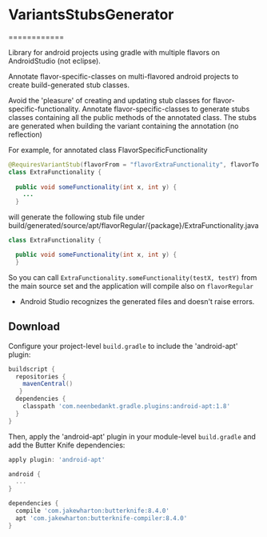 # VariantsStubsGenerator
============

Library for android projects using gradle with multiple flavors on AndroidStudio (not eclipse).

Annotate flavor-specific-classes on multi-flavored android projects to 
create build-generated stub classes.

Avoid the 'pleasure' of creating and updating stub classes for flavor-specific-functionality.
Annotate flavor-specific-classes to generate stubs classes containing all the public methods
of the annotated class.
The stubs are generated when building the variant containing the annotation
(no reflection)

For example, for annotated class FlavorSpecificFunctionality
```java
@RequiresVariantStub(flavorFrom = "flavorExtraFunctionality", flavorTo = "flavorRegular")
class ExtraFunctionality {
  
  public void someFunctionality(int x, int y) {
    ...
  }
```

will generate the following stub file under build/generated/source/apt/flavorRegular/{package}/ExtraFunctionality.java
```java
class ExtraFunctionality {

  public void someFunctionality(int x, int y) {
  }
```

So you can call `ExtraFunctionality.someFunctionality(testX, testY)` 
from the main source set and the application will compile also on `flavorRegular`

* Android Studio recognizes the generated files and doesn't raise errors.

Download
--------

Configure your project-level `build.gradle` to include the 'android-apt' plugin:

```groovy
buildscript {
  repositories {
    mavenCentral()
   }
  dependencies {
    classpath 'com.neenbedankt.gradle.plugins:android-apt:1.8'
  }
}
```

Then, apply the 'android-apt' plugin in your module-level `build.gradle` and add the Butter Knife
dependencies:

```groovy
apply plugin: 'android-apt'

android {
  ...
}

dependencies {
  compile 'com.jakewharton:butterknife:8.4.0'
  apt 'com.jakewharton:butterknife-compiler:8.4.0'
}
```
